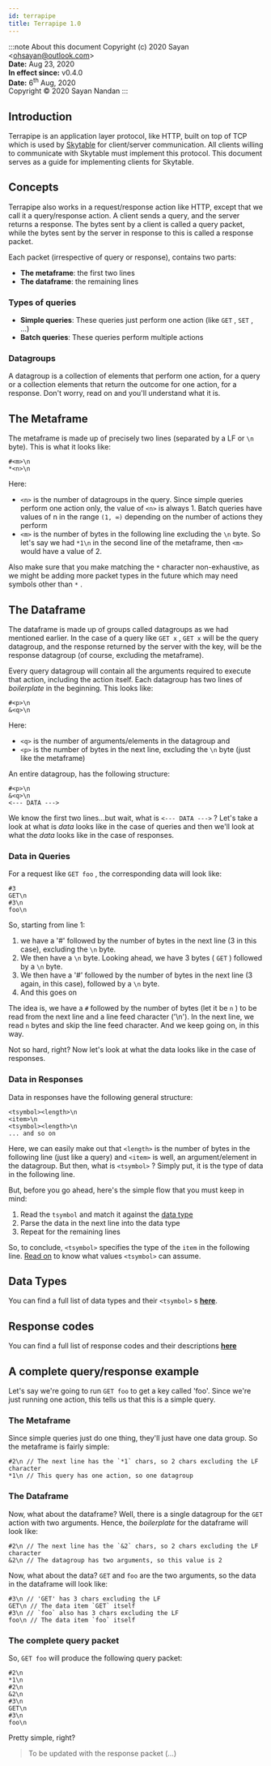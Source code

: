 ```yaml
---
id: terrapipe
title: Terrapipe 1.0
---
```

:::note About this document
Copyright (c) 2020 Sayan <<ohsayan@outlook.com>>  
**Date:** Aug 23, 2020  
**In effect since:** v0.4.0  
**Date:** 6<sup>th</sup> Aug, 2020  
Copyright &copy; 2020 Sayan Nandan
:::
## Introduction

Terrapipe is an application layer protocol, like HTTP, built on top of TCP which is used by [Skytable](https://github.com/skytable/terrabase) for client/server communication. 
All clients willing to communicate with Skytable must implement this protocol. This document serves as a guide for implementing clients for Skytable.

## Concepts

Terrapipe also works in a request/response action like HTTP, except that we call
it a query/response action. A client sends a query, and the server returns a response. The bytes sent by a client is called a query packet, while the bytes sent by the server in response to this is called a response packet.

Each packet (irrespective of query or response), contains two parts:

* **The metaframe**: the first two lines
* **The dataframe**: the remaining lines

### Types of queries

* **Simple queries**: These queries just perform one action (like `GET` , `SET` , ...)
* **Batch queries**: These queries perform multiple actions

### Datagroups

A datagroup is a collection of elements that perform one action, for a query or a collection elements that return the outcome for one action, for a response. Don't worry, read on and you'll understand what it is.

## The Metaframe

The metaframe is made up of precisely two lines (separated by a LF or `\n` byte). This is what it looks like:

``` 
#<m>\n
*<n>\n
```

Here:

* `<n>` is the number of datagroups in the query. Since simple queries perform one action only, the value of `<n>` is always 1. Batch queries have values of n in the range `(1, ∞)` depending on the number of actions
they perform
* `<m>` is the number of bytes in the following line excluding the `\n` byte. So let's say we had `*1\n` in the second line of the metaframe, then `<m>` would have a value of 2. 

Also make sure that you make matching the `*` character non-exhaustive, as we might be adding more packet types in the future which may need symbols other than `*` .

## The Dataframe

The dataframe is made up of groups called datagroups as we had mentioned earlier. In the case of a query like `GET x` , `GET x` will be the query datagroup, and the response returned by the server with the key, will be the response datagroup (of course, excluding the metaframe).

Every query datagroup will contain all the arguments required to execute that action, including the action itself. Each datagroup has two lines of _boilerplate_ in the beginning. This looks like:

``` 
#<p>\n
&<q>\n
```

Here:

* `<q>` is the number of arguments/elements in the datagroup and
* `<p>` is the number of bytes in the next line, excluding the `\n` byte (just like the metaframe)

An entire datagroup, has the following structure:

``` 
#<p>\n
&<q>\n
<--- DATA --->
```

We know the first two lines...but wait, what is `<--- DATA --->` ? Let's take a look at what is _data_ looks like in the case of queries and then we'll look at what the _data_ looks like in the case of responses.

### Data in Queries

For a request like `GET foo` , the corresponding data will look like:

``` 
#3
GET\n
#3\n
foo\n
```

So, starting from line 1:

1. we have a '#' followed by the number of bytes in the next line (3 in this case), excluding the `\n` byte.   
2. We then have a `\n` byte. Looking ahead, we have 3 bytes ( `GET` ) followed by a `\n` byte.  
3. We then have  a '#' followed by the number of bytes in the next line (3 again, in this case), followed by a `\n` byte.  
4. And this goes on

The idea is, we have a `#` followed by the number of bytes (let it be `n` ) to be read from the next line and a line feed character ('\n'). In the next line, we read `n` bytes and skip the line feed character. And we keep going on, in this way.

Not so hard, right? Now let's look at what the data looks like in the case of responses.

### Data in Responses

Data in responses have the following general structure:

``` 
<tsymbol><length>\n
<item>\n
<tsymbol><length>\n
... and so on
```

Here, we can easily make out that `<length>` is the number of bytes in the following line (just like a query) and `<item>` is well, an argument/element in the datagroup. But then, what is `<tsymbol>` ? Simply put, it is the type of data in the following line.

But, before you go ahead, here's the simple flow that you must keep in mind:

1. Read the `tsymbol` and match it against the [data type](#data-types)
2. Parse the data in the next line into the data type
3. Repeat for the remaining lines

So, to conclude, `<tsymbol>` specifies the type of the `item` in the following line. [Read on](#data-types) to know what values `<tsymbol>` can assume. 

## Data Types

You can find a full list of data types and their `<tsymbol>` s **[here](data-types)**.

## Response codes

You can find a full list of response codes and their descriptions **[here](response-codes)**

## A complete query/response example

Let's say we're going to run `GET foo` to get a key called 'foo'. Since we're just running one action, this
tells us that this is a simple query.

### The Metaframe

Since simple queries just do one thing, they'll just have one data group. So the metaframe is fairly simple:
```
#2\n // The next line has the `*1` chars, so 2 chars excluding the LF character
*1\n // This query has one action, so one datagroup
```

### The Dataframe
Now, what about the dataframe? Well, there is a single datagroup for the `GET` action with two arguments.
Hence, the _boilerplate_ for the dataframe will look like:
```
#2\n // The next line has the `&2` chars, so 2 chars excluding the LF character
&2\n // The datagroup has two arguments, so this value is 2
```

Now, what about the data? `GET` and `foo` are the two arguments, so the data in the dataframe will look like:
```
#3\n // 'GET' has 3 chars excluding the LF
GET\n // The data item `GET` itself
#3\n // `foo` also has 3 chars excluding the LF
foo\n // The data item `foo` itself
```

### The complete query packet

So, `GET foo` will produce the following query packet:
```
#2\n
*1\n
#2\n
&2\n
#3\n
GET\n
#3\n
foo\n
```

Pretty simple, right?

> To be updated with the response packet (...)